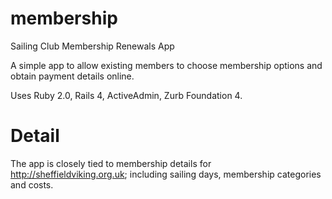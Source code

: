 membership
==========

Sailing Club Membership Renewals App

A simple app to allow existing members to choose membership options and obtain payment details online.

Uses Ruby 2.0, Rails 4, ActiveAdmin, Zurb Foundation 4.

Detail
======

The app is closely tied to membership details for http://sheffieldviking.org.uk; including sailing days, membership categories and costs.
